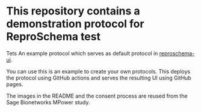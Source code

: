 # This repository contains a demonstration protocol for ReproSchema test

Tets
An example protocol which serves as default protocol in [reproschema-ui](https://github.com/ReproNim/reproschema-ui).

You can use this is an example to create your own protocols. This deploys the protocol using GitHub actions and serves 
the resulting UI using GitHub pages.

The images in the README and the consent process are reused from the Sage Bionetworks MPower study.
